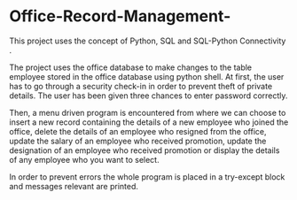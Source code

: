 # Office-Record-Management-

This project uses the concept of Python, SQL and SQL-Python Connectivity .

The project uses the office database to make changes to the table employee stored in the office database using python shell.
At first, the user has to go through a security check-in in order to prevent theft of private details. The user has been given three chances to enter password correctly.

Then, a menu driven program is encountered from where we can choose to insert a new record containing the details of a new employee who joined the office, delete the details of an employee who resigned from the office, update the salary of an employee who received promotion, update the designation of an employee who received promotion or display the details of any employee who you want to select.

In order to prevent errors the whole program is placed in a try-except block and messages relevant are printed.

